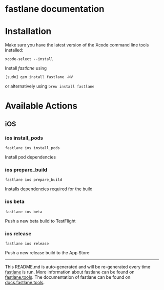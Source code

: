 fastlane documentation
================
# Installation

Make sure you have the latest version of the Xcode command line tools installed:

```
xcode-select --install
```

Install _fastlane_ using
```
[sudo] gem install fastlane -NV
```
or alternatively using `brew install fastlane`

# Available Actions
## iOS
### ios install_pods
```
fastlane ios install_pods
```
Install pod dependencies
### ios prepare_build
```
fastlane ios prepare_build
```
Installs dependencies required for the build
### ios beta
```
fastlane ios beta
```
Push a new beta build to TestFlight
### ios release
```
fastlane ios release
```
Push a new release build to the App Store

----

This README.md is auto-generated and will be re-generated every time [fastlane](https://fastlane.tools) is run.
More information about fastlane can be found on [fastlane.tools](https://fastlane.tools).
The documentation of fastlane can be found on [docs.fastlane.tools](https://docs.fastlane.tools).
